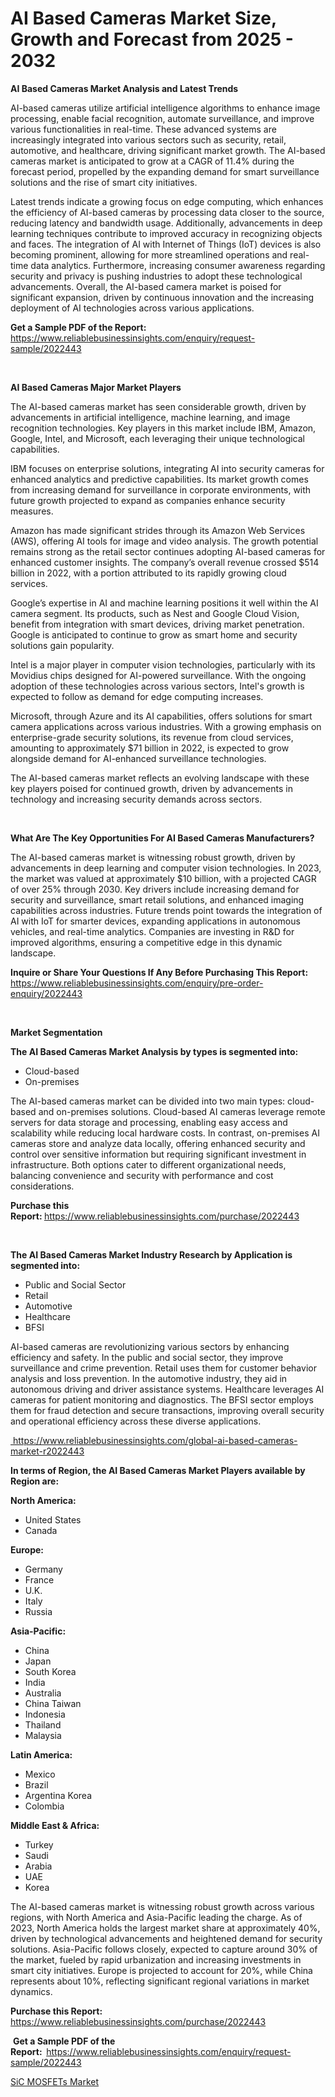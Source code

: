<p><h1>AI Based Cameras Market Size, Growth and Forecast from 2025 - 2032</h1></p><p><strong>AI Based Cameras Market Analysis and Latest Trends</strong></p>
<p><p>AI-based cameras utilize artificial intelligence algorithms to enhance image processing, enable facial recognition, automate surveillance, and improve various functionalities in real-time. These advanced systems are increasingly integrated into various sectors such as security, retail, automotive, and healthcare, driving significant market growth. The AI-based cameras market is anticipated to grow at a CAGR of 11.4% during the forecast period, propelled by the expanding demand for smart surveillance solutions and the rise of smart city initiatives.</p><p>Latest trends indicate a growing focus on edge computing, which enhances the efficiency of AI-based cameras by processing data closer to the source, reducing latency and bandwidth usage. Additionally, advancements in deep learning techniques contribute to improved accuracy in recognizing objects and faces. The integration of AI with Internet of Things (IoT) devices is also becoming prominent, allowing for more streamlined operations and real-time data analytics. Furthermore, increasing consumer awareness regarding security and privacy is pushing industries to adopt these technological advancements. Overall, the AI-based camera market is poised for significant expansion, driven by continuous innovation and the increasing deployment of AI technologies across various applications.</p></p>
<p><strong>Get a Sample PDF of the Report:&nbsp;</strong> <a href="https://www.reliablebusinessinsights.com/enquiry/request-sample/2022443?utm_campaign=3032&utm_medium=2&utm_source=Github&utm_content=ia&utm_term=29032025&utm_id=ai-based-cameras">https://www.reliablebusinessinsights.com/enquiry/request-sample/2022443</a></p>
<p>&nbsp;</p>
<p><strong>AI Based Cameras Major Market Players</strong></p>
<p><p>The AI-based cameras market has seen considerable growth, driven by advancements in artificial intelligence, machine learning, and image recognition technologies. Key players in this market include IBM, Amazon, Google, Intel, and Microsoft, each leveraging their unique technological capabilities.</p><p>IBM focuses on enterprise solutions, integrating AI into security cameras for enhanced analytics and predictive capabilities. Its market growth comes from increasing demand for surveillance in corporate environments, with future growth projected to expand as companies enhance security measures.</p><p>Amazon has made significant strides through its Amazon Web Services (AWS), offering AI tools for image and video analysis. The growth potential remains strong as the retail sector continues adopting AI-based cameras for enhanced customer insights. The company’s overall revenue crossed $514 billion in 2022, with a portion attributed to its rapidly growing cloud services.</p><p>Google’s expertise in AI and machine learning positions it well within the AI camera segment. Its products, such as Nest and Google Cloud Vision, benefit from integration with smart devices, driving market penetration. Google is anticipated to continue to grow as smart home and security solutions gain popularity.</p><p>Intel is a major player in computer vision technologies, particularly with its Movidius chips designed for AI-powered surveillance. With the ongoing adoption of these technologies across various sectors, Intel's growth is expected to follow as demand for edge computing increases.</p><p>Microsoft, through Azure and its AI capabilities, offers solutions for smart camera applications across various industries. With a growing emphasis on enterprise-grade security solutions, its revenue from cloud services, amounting to approximately $71 billion in 2022, is expected to grow alongside demand for AI-enhanced surveillance technologies.</p><p>The AI-based cameras market reflects an evolving landscape with these key players poised for continued growth, driven by advancements in technology and increasing security demands across sectors.</p></p>
<p>&nbsp;</p>
<p><strong>What Are The Key Opportunities For AI Based Cameras Manufacturers?</strong></p>
<p><p>The AI-based cameras market is witnessing robust growth, driven by advancements in deep learning and computer vision technologies. In 2023, the market was valued at approximately $10 billion, with a projected CAGR of over 25% through 2030. Key drivers include increasing demand for security and surveillance, smart retail solutions, and enhanced imaging capabilities across industries. Future trends point towards the integration of AI with IoT for smarter devices, expanding applications in autonomous vehicles, and real-time analytics. Companies are investing in R&D for improved algorithms, ensuring a competitive edge in this dynamic landscape.</p></p>
<p><strong>Inquire or Share Your Questions If Any Before Purchasing This Report:</strong> <a href="https://www.reliablebusinessinsights.com/enquiry/pre-order-enquiry/2022443?utm_campaign=3032&utm_medium=2&utm_source=Github&utm_content=ia&utm_term=29032025&utm_id=ai-based-cameras">https://www.reliablebusinessinsights.com/enquiry/pre-order-enquiry/2022443</a></p>
<p>&nbsp;</p>
<p><strong>Market Segmentation</strong></p>
<p><strong>The AI Based Cameras Market Analysis by types is segmented into:</strong></p>
<p><ul><li>Cloud-based</li><li>On-premises</li></ul></p>
<p><p>The AI-based cameras market can be divided into two main types: cloud-based and on-premises solutions. Cloud-based AI cameras leverage remote servers for data storage and processing, enabling easy access and scalability while reducing local hardware costs. In contrast, on-premises AI cameras store and analyze data locally, offering enhanced security and control over sensitive information but requiring significant investment in infrastructure. Both options cater to different organizational needs, balancing convenience and security with performance and cost considerations.</p></p>
<p><strong>Purchase this Report:&nbsp;</strong><a href="https://www.reliablebusinessinsights.com/purchase/2022443?utm_campaign=3032&utm_medium=2&utm_source=Github&utm_content=ia&utm_term=29032025&utm_id=ai-based-cameras">https://www.reliablebusinessinsights.com/purchase/2022443</a></p>
<p>&nbsp;</p>
<p><strong>The AI Based Cameras Market Industry Research by Application is segmented into:</strong></p>
<p><ul><li>Public and Social Sector</li><li>Retail</li><li>Automotive</li><li>Healthcare</li><li>BFSI</li></ul></p>
<p><p>AI-based cameras are revolutionizing various sectors by enhancing efficiency and safety. In the public and social sector, they improve surveillance and crime prevention. Retail uses them for customer behavior analysis and loss prevention. In the automotive industry, they aid in autonomous driving and driver assistance systems. Healthcare leverages AI cameras for patient monitoring and diagnostics. The BFSI sector employs them for fraud detection and secure transactions, improving overall security and operational efficiency across these diverse applications.</p></p>
<p><a href="https://www.reliablebusinessinsights.com/global-ai-based-cameras-market-r2022443?utm_campaign=3032&utm_medium=2&utm_source=Github&utm_content=ia&utm_term=29032025&utm_id=ai-based-cameras">&nbsp;https://www.reliablebusinessinsights.com/global-ai-based-cameras-market-r2022443</a></p>
<p><strong>In terms of Region, the AI Based Cameras Market Players available by Region are:</strong></p>
<p>
    <p> <strong> North America: </strong>
        <ul>
            <li>United States</li>
            <li>Canada</li>
        </ul>
        </p> 
    <p> <strong> Europe: </strong>
        <ul>
            <li>Germany</li>
            <li>France</li>
            <li>U.K.</li>
            <li>Italy</li>
            <li>Russia</li>
        </ul>
        </p> 
    <p> <strong> Asia-Pacific: </strong>
        <ul>
            <li>China</li>
            <li>Japan</li>
            <li>South Korea</li>
            <li>India</li>
            <li>Australia</li>
            <li>China Taiwan</li>
            <li>Indonesia</li>
            <li>Thailand</li>
            <li>Malaysia</li>
        </ul>
        </p> 
    <p> <strong> Latin America: </strong>
        <ul>
            <li>Mexico</li>
            <li>Brazil</li>
            <li>Argentina Korea</li>
            <li>Colombia</li>
        </ul>
        </p> 
    <p> <strong> Middle East & Africa: </strong>
        <ul>
            <li>Turkey</li>
            <li>Saudi</li>
            <li>Arabia</li>
            <li>UAE</li>
            <li>Korea</li>
        </ul>
    </p>
    </p>
<p><p>The AI-based cameras market is witnessing robust growth across various regions, with North America and Asia-Pacific leading the charge. As of 2023, North America holds the largest market share at approximately 40%, driven by technological advancements and heightened demand for security solutions. Asia-Pacific follows closely, expected to capture around 30% of the market, fueled by rapid urbanization and increasing investments in smart city initiatives. Europe is projected to account for 20%, while China represents about 10%, reflecting significant regional variations in market dynamics.</p></p>
<p><strong>Purchase this Report: </strong><a href="https://www.reliablebusinessinsights.com/purchase/2022443?utm_campaign=3032&utm_medium=2&utm_source=Github&utm_content=ia&utm_term=29032025&utm_id=ai-based-cameras">https://www.reliablebusinessinsights.com/purchase/2022443</a></p>
<p>&nbsp;<strong>Get a Sample PDF of the Report:&nbsp;&nbsp;</strong><a href="https://www.reliablebusinessinsights.com/enquiry/request-sample/2022443?utm_campaign=3032&utm_medium=2&utm_source=Github&utm_content=ia&utm_term=29032025&utm_id=ai-based-cameras">https://www.reliablebusinessinsights.com/enquiry/request-sample/2022443</a></p>
<p><strong></strong></p>
<p><p><a href="https://github.com/rodinayygacklezi/Market-Research-Report-List-1/blob/main/sic-mosfets-market.md?utm_campaign=3032&utm_medium=2&utm_source=Github&utm_content=ia&utm_term=29032025&utm_id=ai-based-cameras">SiC MOSFETs Market</a></p></p>